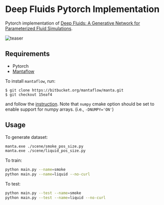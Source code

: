 # Deep Fluids Pytorch Implementation

Pytorch implementation of [Deep Fluids: A Generative Network for Parameterized Fluid Simulations](http://www.byungsoo.me/project/deep-fluids).

![teaser](./asset/teaser.png)

## Requirements

* Pytorch
* [Mantaflow](http://mantaflow.com/)

To install `mantaflow`, run:

    $ git clone https://bitbucket.org/mantaflow/manta.git
    $ git checkout 15eaf4
    
and follow the [instruction](http://mantaflow.com/install.html). Note that `numpy` cmake option should be set to enable support for numpy arrays. (i.e., `-DNUMPY='ON'`)

## Usage

To generate dataset:

```bash
manta.exe ./scene/smoke_pos_size.py
manta.exe ./scene/liquid_pos_size.py
```

To train:

```bash    
python main.py --name=smoke
python main.py --name=liquid --no-curl
```

To test:

```bash
python main.py --test --name=smoke
python main.py --test --name=liquid --no-curl
```
